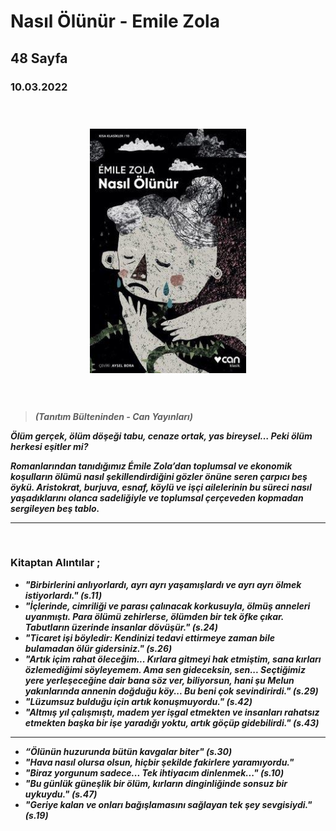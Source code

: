   
# Nasıl Ölünür - Emile Zola
##  48 Sayfa
### 10.03.2022
  
<br>

  <p align="center" style="padding: 10px">
    <img alt="Nasıl-Ölünür-Emile-Zola" src="../images/115_nasil_olunur.jpg" width="250">
    <br>

<br>
<br>


> ***(Tanıtım Bülteninden - Can Yayınları)***


***Ölüm gerçek, ölüm döşeği tabu, cenaze ortak, yas bireysel… Peki ölüm herkesi eşitler mi?***

***Romanlarından tanıdığımız Émile Zola’dan toplumsal ve ekonomik koşulların ölümü nasıl şekillendirdiğini gözler önüne seren çarpıcı beş öykü. Aristokrat, burjuva, esnaf, köylü ve işçi ailelerinin bu süreci nasıl yaşadıklarını olanca sadeliğiyle ve toplumsal çerçeveden kopmadan sergileyen beş tablo.***
_____





<br>

### Kitaptan Alıntılar ;
- ***"Birbirlerini anlıyorlardı, ayrı ayrı yaşamışlardı ve ayrı ayrı ölmek istiyorlardı." (s.11)***
- ***"İçlerinde, cimriliği ve parası çalınacak korkusuyla, ölmüş anneleri uyanmıştı. Para ölümü zehirlerse, ölümden bir tek öfke çıkar. Tabutların üzerinde insanlar dövüşür." (s.24)***
- ***"Ticaret işi böyledir: Kendinizi tedavi ettirmeye zaman bile bulamadan ölür gidersiniz." (s.26)***
- ***"Artık içim rahat öleceğim... Kırlara gitmeyi hak etmiştim, sana kırları özlemediğimi söyleyemem. Ama sen gideceksin, sen... Seçtiğimiz yere yerleşeceğine dair bana söz ver, biliyorsun, hani şu Melun yakınlarında annenin doğduğu köy... Bu beni çok sevindirirdi." (s.29)***
- ***"Lüzumsuz bulduğu için artık konuşmuyordu." (s.42)***
- ***"Altmış yıl çalışmıştı, madem yer işgal etmekten ve insanları rahatsız etmekten başka bir işe yaradığı yoktu, artık göçüp gidebilirdi." (s.43)***

___

- ***“Ölünün huzurunda bütün kavgalar biter" (s.30)***
- ***"Hava nasıl olursa olsun, hiçbir şekilde fakirlere yaramıyordu."***
- ***"Biraz yorgunum sadece... Tek ihtiyacım dinlenmek..." (s.10)***
- ***"Bu günlük güneşlik bir ölüm, kırların dinginliğinde sonsuz bir uykuydu." (s.47)***
- ***"Geriye kalan ve onları bağışlamasını sağlayan tek şey sevgisiydi." (s.19)***
